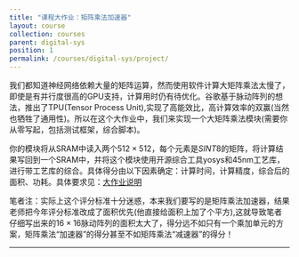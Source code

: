 ```yaml
---
title: "课程大作业：矩阵乘法加速器"
layout: course
collection: courses
parent: digital-sys
position: 1
permalink: /courses/digital-sys/project/
---
```


我们都知道神经网络依赖大量的矩阵运算，然而使用软件计算大矩阵乘法太慢了，即使是有并行度很高的GPU支持，计算用时仍有待优化。谷歌基于脉动阵列的想法，推出了TPU(Tensor Process Unit),实现了高能效比，高计算效率的双赢(当然也牺牲了通用性)。所以在这个大作业中，我们来实现一个大矩阵乘法模块(需要你从零写起，包括测试框架，综合脚本)。

你的模块将从SRAM中读入两个$512 \times 512$，每个元素是$SINT8$的矩阵，将计算结果写回到一个SRAM中，并将这个模块使用开源综合工具yosys和45nm工艺库，进行带工艺库的综合。具体得分由以下因素确定：计算时间，计算精度，综合后的面积、功耗。具体要求见：[大作业说明](https://bonany.cc/digital_logic_lab/lab8.html)

笔者注：实际上这个评分标准十分迷惑，本来我们要写的是矩阵乘法加速器，结果老师把今年评分标准改成了面积优先(他直接给面积上加了个平方),这就导致笔者仔细写出来的$16 \times 16$脉动阵列的面积太大了，得分远不如只有一个乘加单元的方案，矩阵乘法“加速器”的得分甚至不如矩阵乘法“减速器”的得分！

---